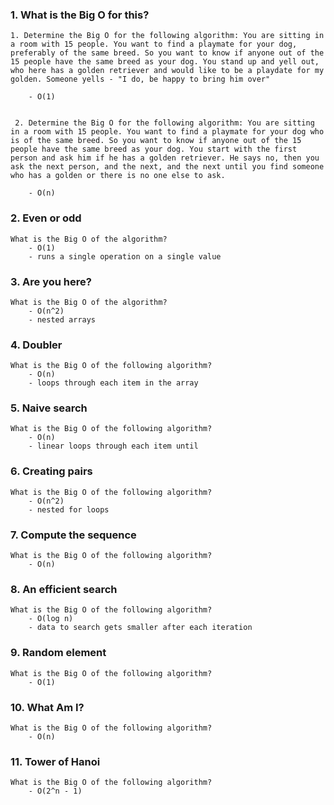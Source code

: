 ### 1. What is the Big O for this?

    1. Determine the Big O for the following algorithm: You are sitting in a room with 15 people. You want to find a playmate for your dog, preferably of the same breed. So you want to know if anyone out of the 15 people have the same breed as your dog. You stand up and yell out, who here has a golden retriever and would like to be a playdate for my golden. Someone yells - "I do, be happy to bring him over"

        - O(1)


     2. Determine the Big O for the following algorithm: You are sitting in a room with 15 people. You want to find a playmate for your dog who is of the same breed. So you want to know if anyone out of the 15 people have the same breed as your dog. You start with the first person and ask him if he has a golden retriever. He says no, then you ask the next person, and the next, and the next until you find someone who has a golden or there is no one else to ask.

        - O(n)   


### 2. Even or odd

    What is the Big O of the algorithm?
        - O(1)
        - runs a single operation on a single value 


### 3. Are you here?

    What is the Big O of the algorithm?
        - O(n^2)
        - nested arrays


### 4. Doubler

    What is the Big O of the following algorithm?
        - O(n)
        - loops through each item in the array


### 5. Naive search

    What is the Big O of the following algorithm?
        - O(n)
        - linear loops through each item until


### 6. Creating pairs

    What is the Big O of the following algorithm?
        - O(n^2)
        - nested for loops


### 7. Compute the sequence

    What is the Big O of the following algorithm?
        - O(n)


### 8. An efficient search

    What is the Big O of the following algorithm?
        - O(log n)
        - data to search gets smaller after each iteration


### 9. Random element

    What is the Big O of the following algorithm?
        - O(1) 


### 10. What Am I?

    What is the Big O of the following algorithm?
        - O(n)


### 11. Tower of Hanoi

    What is the Big O of the following algorithm?
        - O(2^n - 1)